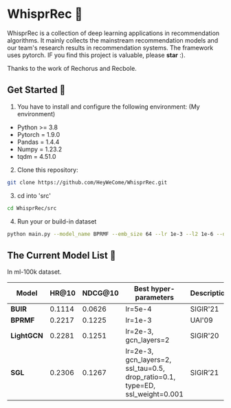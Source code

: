 [//]: # (![logo]&#40;logo.png&#41;)
# WhisprRec :panda_face:
WhisprRec is a collection of deep learning applications in recommendation algorithms. 
It mainly collects the mainstream recommendation models and our team's research results in recommendation systems.
The framework uses pytorch.
IF you find this project is valuable, please **star** :).

Thanks to the work of Rechorus and Recbole.

## Get Started :snail:
1. You have to install and configure the following environment: (My environment)
- Python >= 3.8
- Pytorch = 1.9.0
- Pandas = 1.4.4
- Numpy = 1.23.2
- tqdm = 4.51.0

2. Clone this repository:
```bash
git clone https://github.com/HeyWeCome/WhisprRec.git
```

3. cd into 'src'
```bash
cd WhisprRec/src
```

4. Run your or build-in dataset
```bash
python main.py --model_name BPRMF --emb_size 64 --lr 1e-3 --l2 1e-6 --dataset ml-100k
```

## The Current Model List :owl:
In ml-100k dataset.

| **Model**    | **HR@10** | **NDCG@10** | **Best hyper-parameters**                                                     | **Description** |
|--------------|-----------|-------------|-------------------------------------------------------------------------------|-----------------|
| **BUIR**     | 0.1114    | 0.0626      | lr=5e-4                                                                       | SIGIR'21        |
| **BPRMF**    | 0.2217    | 0.1225      | lr=1e-3                                                                       | UAI'09          |
| **LightGCN** | 0.2281    | 0.1251      | lr=2e-3, gcn_layers=2                                                         | SIGIR'20        |
| **SGL**      | 0.2306    | 0.1267      | lr=2e-3, gcn_layers=2, ssl_tau=0.5, drop_ratio=0.1, type=ED, ssl_weight=0.001 | SIGIR’21        |



